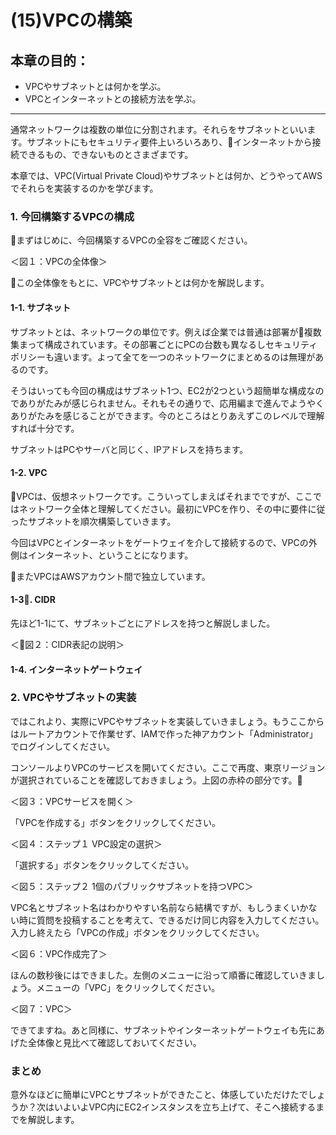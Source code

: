 # (15)VPCの構築

## 本章の目的：

- VPCやサブネットとは何かを学ぶ。
- VPCとインターネットとの接続方法を学ぶ。

***

通常ネットワークは複数の単位に分割されます。それらをサブネットといいます。サブネットにもセキュリティ要件上いろいろあり、インターネットから接続できるもの、できないものとさまざまです。

本章では、VPC(Virtual Private Cloud)やサブネットとは何か、どうやってAWSでそれらを実装するのかを学びます。

### 1. 今回構築するVPCの構成

まずはじめに、今回構築するVPCの全容をご確認ください。

＜図１：VPCの全体像＞

この全体像をもとに、VPCやサブネットとは何かを解説します。

#### 1-1. サブネット

サブネットとは、ネットワークの単位です。例えば企業では普通は部署が複数集まって構成されています。その部署ごとにPCの台数も異なるしセキュリティポリシーも違います。よって全てを一つのネットワークにまとめるのは無理があるのです。

そうはいっても今回の構成はサブネット1つ、EC2が2つという超簡単な構成なのでありがたみが感じられません。それもその通りで、応用編まで進んでようやくありがたみを感じることができます。今のところはとりあえずこのレベルで理解すれば十分です。

サブネットはPCやサーバと同じく、IPアドレスを持ちます。

#### 1-2. VPC

VPCは、仮想ネットワークです。こういってしまえばそれまでですが、ここではネットワーク全体と理解してください。最初にVPCを作り、その中に要件に従ったサブネットを順次構築していきます。

今回はVPCとインターネットをゲートウェイを介して接続するので、VPCの外側はインターネット、ということになります。

またVPCはAWSアカウント間で独立しています。

#### 1-3. CIDR

先ほど1-1にて、サブネットごとにアドレスを持つと解説しました。

＜図２：CIDR表記の説明＞

#### 1-4. インターネットゲートウェイ


### 2. VPCやサブネットの実装

ではこれより、実際にVPCやサブネットを実装していきましょう。もうここからはルートアカウントで作業せず、IAMで作った神アカウント「Administrator」でログインしてください。

コンソールよりVPCのサービスを開いてください。ここで再度、東京リージョンが選択されていることを確認しておきましょう。上図の赤枠の部分です。

＜図３：VPCサービスを開く＞

「VPCを作成する」ボタンをクリックしてください。

＜図４：ステップ１ VPC設定の選択＞

「選択する」ボタンをクリックしてください。

＜図５：ステップ２ 1個のパブリックサブネットを持つVPC＞

VPC名とサブネット名はわかりやすい名前なら結構ですが、もしうまくいかない時に質問を投稿することを考えて、できるだけ同じ内容を入力してください。入力し終えたら「VPCの作成」ボタンをクリックしてください。

＜図６：VPC作成完了＞

ほんの数秒後にはできました。左側のメニューに沿って順番に確認していきましょう。メニューの「VPC」をクリックしてください。

＜図７：VPC＞

できてますね。あと同様に、サブネットやインターネットゲートウェイも先にあげた全体像と見比べて確認しておいてください。

### まとめ

意外なほどに簡単にVPCとサブネットができたこと、体感していただけたでしょうか？次はいよいよVPC内にEC2インスタンスを立ち上げて、そこへ接続するまでを解説します。

